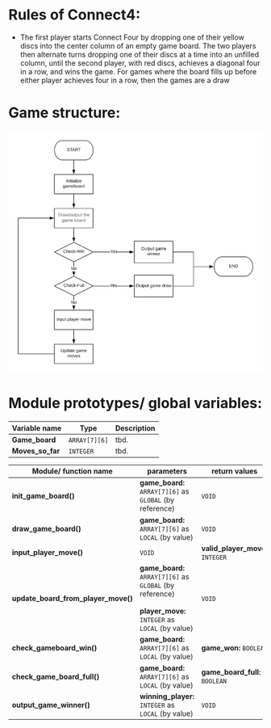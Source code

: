 # Rules of Connect4:

- The first player starts Connect Four by dropping one of their yellow discs into the center column of an empty game board. The two players then alternate turns dropping one of their discs at a time into an unfilled column, until the second player, with red discs, achieves a diagonal four in a row, and wins the game. For games where the board fills up before either player achieves four in a row, then the games are a draw

# Game structure:

![flowchart](res/flowchart_guide.png)

# Module prototypes/ global variables:

| **Variable name** | **Type** | **Description** |
| --- | --- | --- |
| **Game\_board** | `ARRAY[7][6]` | tbd. |
| **Moves\_so\_far** | `INTEGER` | tbd. |

| **Module/ function name** | **parameters** | **return values** | **description** |
| --- | --- | --- | --- |
| **init\_game\_board()** | **game\_board:** `ARRAY[7][6]` as `GLOBAL` (by reference) | `VOID` | tbd. |
| **draw\_game\_board()** | **game\_board:** `ARRAY[7][6]` as `LOCAL` (by value) | `VOID` | tbd. |
| **input\_player\_move()** | `VOID` | **valid\_player\_move:** `INTEGER` | tbd. |
| **update\_board\_from\_player\_move()** | **game\_board:** `ARRAY[7][6]` as `GLOBAL` (by reference) <br/><br/>  **player\_move:** `INTEGER` as `LOCAL` (by value) | `VOID` | tbd. |
| **check\_gameboard\_win()** | **game\_board:** `ARRAY[7][6]` as `LOCAL` (by value) | **game\_won:** `BOOLEAN` | tbd. |
| **check\_game\_board\_full()** | **game\_board:** `ARRAY[7][6]` as `LOCAL` (by value) | **game\_board\_full:** `BOOLEAN` | tbd. |
| **output\_game\_winner()** | **winning\_player:** `INTEGER` as `LOCAL` (by value) | `VOID` | tbd. |
